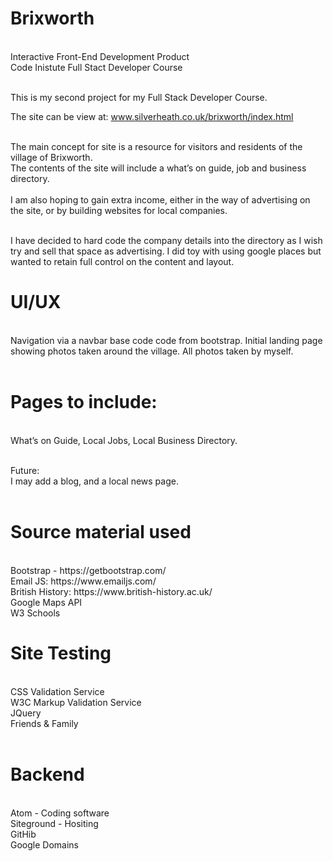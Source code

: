 # Brixworth
<br>
Interactive Front-End Development Product <br>
Code Inistute Full Stact Developer Course <br>

<br> This is my second project for my Full Stack Developer Course. <br>

The site can be view at: www.silverheath.co.uk/brixworth/index.html

<br>The main concept for site is a resource for visitors and residents of the village of Brixworth. <br> The contents of the site will include a what’s on guide, job and business directory. <br> <br>
I am also hoping to gain extra income, either in the way of advertising on the site,  or by building websites for local companies. <br>

<br>I have decided to hard code the company details into the directory as I wish try and sell that space as advertising. I did toy with using google places but wanted to retain full control on the content and layout.<br>

# UI/UX
<br>Navigation via a navbar base code code from bootstrap.
Initial landing page showing photos taken around the village.
All photos taken by myself.<br> <br>

# Pages to include:
<br>What’s on Guide, Local Jobs, Local Business Directory. <br><br>

Future:
<br>I may add a blog, and a local news page. <br> <br>

# Source material used

<br>
Bootstrap - https://getbootstrap.com/ <br>
Email JS: https://www.emailjs.com/ <br>
British History: https://www.british-history.ac.uk/ <br>
Google Maps API <br>
W3 Schools <br> <br<>

# Site Testing 
<br>
CSS Validation Service <br>
W3C Markup Validation Service <br>
JQuery <br>
Friends & Family<br> <br>

# Backend

<br>
Atom - Coding software <br>
Siteground - Hositing <br>
GitHib <br>
Google Domains <br> <br>



